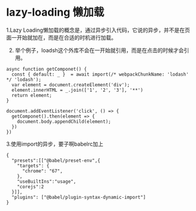 # lazy-loading 懒加载

1.Lazy Loading懒加载的概念是，通过异步引入代码，它说的异步，并不是在页面一开始就加在，而是在合适的时机进行加载。

2. 举个例子，loadsh这个外库不会在一开始就引用，而是在点击的时候才会引用。

```
async function getComponet() {
  const { default: _ }  = await import(/* webpackChunkName: 'lodash' */ 'lodash');
  var element = document.createElement('div');
  element.innerHTML = _.join(['1', '2', '3'], '**')
  return element;
}

document.addEventListener('click', () => {
  getComponet().then(element => {
    document.body.appendChild(element);
  })
})
```

3.使用import的异步，要子啊babelrc加上

```
{
  "presets":[["@babel/preset-env",{
    "targets": {
      "chrome": "67",
    },
    "useBuiltIns":"usage",
    "corejs":2
  }]],
  "plugins": ["@babel/plugin-syntax-dynamic-import"]
}
```
